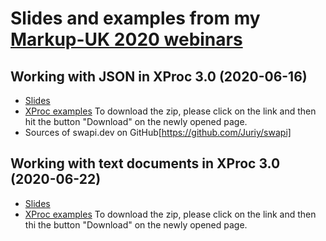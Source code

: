 # Slides and examples from my [Markup-UK 2020 webinars](https://markupuk.org/)

## Working with JSON in XProc 3.0 (2020-06-16)
- [Slides](XProcJSon.pdf)
- [XProc examples](XProcJSon_examples.zip) To download the zip, please click on the link and then hit the button "Download" on the newly opened page.
- Sources of swapi.dev on GitHub[https://github.com/Juriy/swapi]


## Working with text documents in XProc 3.0 (2020-06-22)
- [Slides](XProcText.pdf)
- [XProc examples](XProcText_examplaes.zip) To download the zip, please click on the link and then thi the button "Download" on the newly opened page.
